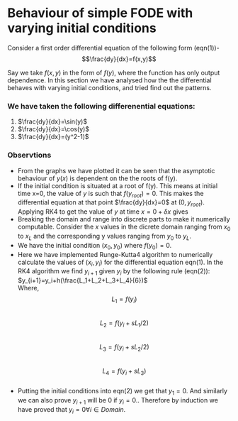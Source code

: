 # Behaviour of simple FODE with varying initial conditions
Consider a first order differential equation of the following form (eqn(1))-
$$\frac{dy}{dx}=f(x,y)$$

Say we take $f(x,y)$ in the form of $f(y)$, where the function has only output dependence.
In this section we have analysed how the the differential behaves with varying initial conditions, and tried find out the patterns.

### We have taken the following differenential equations:
1. $\frac{dy}{dx}=\sin(y)$
2. $\frac{dy}{dx}=\cos(y)$
3. $\frac{dy}{dx}=(y^2-1)$

### Observtions
- From the graphs we have plotted it can be seen that the asymptotic behaviour of $y(x)$ is dependent on the the roots of f(y).
- If the initial condition is situated at a root of f(y). This means at initial time x=0, the value of $y$ is such that $f(y_{root})=0$. This makes the differential equation at that point $\frac{dy}{dx}=0$ at $(0,y_{root})$. Applying RK4 to get the value of $y$ at time $x=0+\delta x$ gives 
- Breaking the domain and range into discrete parts to make it numerically computable. Consider the $x$ values in the dicrete domain ranging from $x_0$ to $x_L$ and the corresponding y values ranging from $y_0$ to $y_L$.
- We have the initial condition $(x_0,y_0)$ where $f(y_0)=0$. 
- Here we have implemented Runge-Kutta4 algorithm to numerically calculate the values of $(x_i,y_i)$ for the differential equation eqn(1). In the RK4 algorithm we find $y_{i+1}$ given $y_i$ by the following rule (eqn(2)): <br />
$y_{i+1}=y_i+h(\frac{L_1+L_2+L_3+L_4}{6})$<br />
Where, <br />
$$L_1=f(y_i)$$ <br />
$$L_2=f(y_i+sL_1/2)$$ <br />
$$L_3=f(y_i+sL_2/2)$$ <br />
$$L_4=f(y_i+sL_3)$$ <br />
- Putting the initial conditions into eqn(2) we get that $y_1=0$. And similarly we can also prove $y_{i+1}$ will be 0 if $y_i=0.$. Therefore by induction we have proved that $y_i=0 \forall i\in Domain$.
